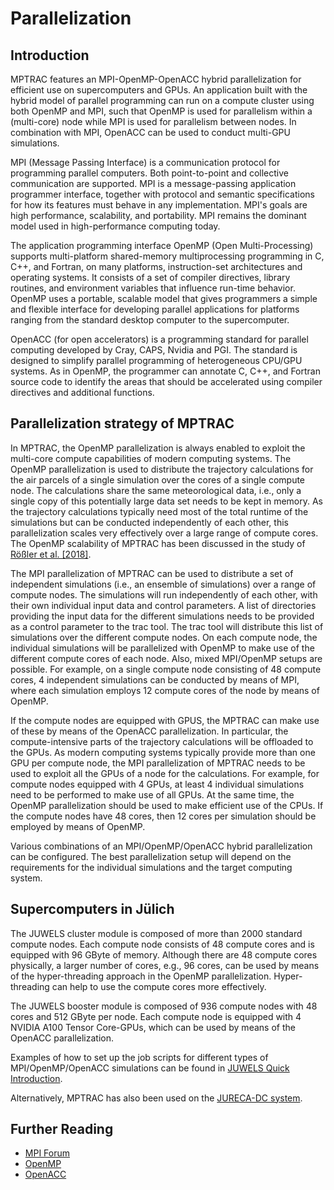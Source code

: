 # Parallelization

## Introduction

MPTRAC features an MPI-OpenMP-OpenACC hybrid parallelization for
efficient use on supercomputers and GPUs. An application built with
the hybrid model of parallel programming can run on a compute cluster
using both OpenMP and MPI, such that OpenMP is used for parallelism
within a (multi-core) node while MPI is used for parallelism between
nodes. In combination with MPI, OpenACC can be used to conduct
multi-GPU simulations.

MPI (Message Passing Interface) is a communication protocol for
programming parallel computers. Both point-to-point and collective
communication are supported. MPI is a message-passing application
programmer interface, together with protocol and semantic
specifications for how its features must behave in any
implementation. MPI's goals are high performance, scalability, and
portability. MPI remains the dominant model used in high-performance
computing today.

The application programming interface OpenMP (Open Multi-Processing)
supports multi-platform shared-memory multiprocessing programming in
C, C++, and Fortran, on many platforms, instruction-set architectures
and operating systems. It consists of a set of compiler directives,
library routines, and environment variables that influence run-time
behavior. OpenMP uses a portable, scalable model that gives
programmers a simple and flexible interface for developing parallel
applications for platforms ranging from the standard desktop computer
to the supercomputer.

OpenACC (for open accelerators) is a programming standard for parallel
computing developed by Cray, CAPS, Nvidia and PGI. The standard is
designed to simplify parallel programming of heterogeneous CPU/GPU
systems. As in OpenMP, the programmer can annotate C, C++, and Fortran
source code to identify the areas that should be accelerated using
compiler directives and additional functions.

## Parallelization strategy of MPTRAC

In MPTRAC, the OpenMP parallelization is always enabled to exploit the
multi-core compute capabilities of modern computing systems. The
OpenMP parallelization is used to distribute the trajectory
calculations for the air parcels of a single simulation over the cores
of a single compute node. The calculations share the same
meteorological data, i.e., only a single copy of this potentially
large data set needs to be kept in memory. As the trajectory
calculations typically need most of the total runtime of the
simulations but can be conducted independently of each other, this
parallelization scales very effectively over a large range of compute
cores. The OpenMP scalability of MPTRAC has been discussed in the
study of [Rößler et al. [2018]](https://doi.org/10.5194/gmd-11-575-201).

The MPI parallelization of MPTRAC can be used to distribute a set of
independent simulations (i.e., an ensemble of simulations) over a
range of compute nodes. The simulations will run independently of each
other, with their own individual input data and control parameters. A
list of directories providing the input data for the different
simulations needs to be provided as a control parameter to the trac
tool. The trac tool will distribute this list of simulations over the
different compute nodes. On each compute node, the individual
simulations will be parallelized with OpenMP to make use of the
different compute cores of each node. Also, mixed MPI/OpenMP setups
are possible. For example, on a single compute node consisting of 48
compute cores, 4 independent simulations can be conducted by means of
MPI, where each simulation employs 12 compute cores of the node by
means of OpenMP.

If the compute nodes are equipped with GPUS, the MPTRAC can make use
of these by means of the OpenACC parallelization. In particular, the
compute-intensive parts of the trajectory calculations will be
offloaded to the GPUs. As modern computing systems typically provide
more than one GPU per compute node, the MPI parallelization of MPTRAC
needs to be used to exploit all the GPUs of a node for the
calculations. For example, for compute nodes equipped with 4 GPUs, at
least 4 individual simulations need to be performed to make use of all
GPUs. At the same time, the OpenMP parallelization should be used to
make efficient use of the CPUs. If the compute nodes have 48 cores,
then 12 cores per simulation should be employed by means of OpenMP.

Various combinations of an MPI/OpenMP/OpenACC hybrid parallelization
can be configured. The best parallelization setup will depend on the
requirements for the individual simulations and the target computing
system.

## Supercomputers in Jülich

The JUWELS cluster module is composed of more than 2000 standard
compute nodes. Each compute node consists of 48 compute cores and is
equipped with 96 GByte of memory. Although there are 48 compute cores
physically, a larger number of cores, e.g., 96 cores, can be used by
means of the hyper-threading approach in the OpenMP
parallelization. Hyper-threading can help to use the compute cores
more effectively.

The JUWELS booster module is composed of 936 compute nodes with 48
cores and 512 GByte per node. Each compute node is equipped with 4
NVIDIA A100 Tensor Core-GPUs, which can be used by means of the
OpenACC parallelization.

Examples of how to set up the job scripts for different types of
MPI/OpenMP/OpenACC simulations can be found in [JUWELS Quick
Introduction](https://apps.fz-juelich.de/jsc/hps/juwels/quickintro.html).

Alternatively, MPTRAC has also been used on the [JURECA-DC
system](https://apps.fz-juelich.de/jsc/hps/jureca/quickintro.html).

## Further Reading

- [MPI Forum](https://www.mpi-forum.org/)
- [OpenMP](https://www.openmp.org/)
- [OpenACC](https://www.openacc.org/)
